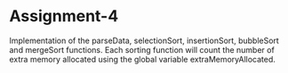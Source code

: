 # Assignment-4
Implementation of the parseData, selectionSort, insertionSort, bubbleSort and mergeSort functions. Each sorting function will count the number of extra memory allocated using the global variable extraMemoryAllocated.
